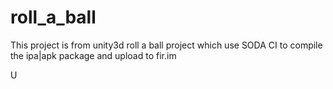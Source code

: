# roll_a_ball

This project is from unity3d roll a ball project which use SODA CI to compile the ipa|apk package and upload to fir.im


U
